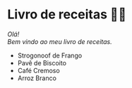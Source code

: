 # Livro de receitas 👨‍🍳
_Olá! <br> Bem vindo ao meu livro de receitas._

 - Strogonoof de Frango
 - Pavê de Biscoito 
 - Café Cremoso
 - Arroz Branco

